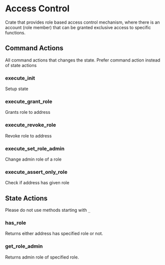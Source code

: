 # Access Control

Crate that provides role based access control mechanism,
where there is an account (role member) that can be granted exclusive access to specific functions.

## Command Actions
All command actions that changes the state.
Prefer command action instead of state actions

### execute_init
Setup state

### execute_grant_role
Grants role to address

### execute_revoke_role
Revoke role to address

### execute_set_role_admin
Change admin role of a role

### execute_assert_only_role
Check if address has given role

## State Actions
Please do not use methods starting with `_`

### has_role
Returns either address has specified role or not.

### get_role_admin
Returns admin role of specified role.
